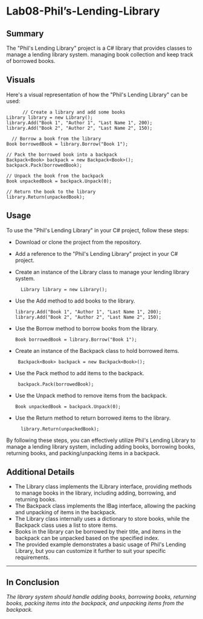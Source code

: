 # Lab08-Phil’s-Lending-Library
## Summary
The "Phil's Lending Library" project is a C# library that provides classes to manage a lending library system. managing  book collection and keep track of borrowed books.
## Visuals
Here's a visual representation of how the "Phil's Lending Library" can be used:                                                   
       
          // Create a library and add some books
    Library library = new Library();
    library.Add("Book 1", "Author 1", "Last Name 1", 200);
    library.Add("Book 2", "Author 2", "Last Name 2", 150);

      // Borrow a book from the library
    Book borrowedBook = library.Borrow("Book 1");

    // Pack the borrowed book into a backpack
    Backpack<Book> backpack = new Backpack<Book>();
    backpack.Pack(borrowedBook);

    // Unpack the book from the backpack
    Book unpackedBook = backpack.Unpack(0);

    // Return the book to the library
    library.Return(unpackedBook);

        
## Usage
To use the "Phil's Lending Library" in your C# project, follow these steps:

- Download or clone the project from the repository.             
- Add a reference to the "Phil's Lending Library" project in your C# project.         
- Create an instance of the Library class to manage your lending library system.

        Library library = new Library();

- Use the Add method to add books to the library.

      library.Add("Book 1", "Author 1", "Last Name 1", 200);
      library.Add("Book 2", "Author 2", "Last Name 2", 150);

- Use the Borrow method to borrow books from the library.
 
      Book borrowedBook = library.Borrow("Book 1");

- Create an instance of the Backpack<T> class to hold borrowed items.
       
       Backpack<Book> backpack = new Backpack<Book>();

- Use the Pack method to add items to the backpack.

       backpack.Pack(borrowedBook);

- Use the Unpack method to remove items from the backpack.


      Book unpackedBook = backpack.Unpack(0);

       
- Use the Return method to return borrowed items to the library.

        library.Return(unpackedBook);


 By following these steps, you can effectively utilize Phil's Lending Library to manage a lending library system, including adding books, borrowing books, returning books, and packing/unpacking items in a backpack.


## Additional Details
- The Library class implements the ILibrary interface, providing methods to manage books in the library, including adding, borrowing, and returning books.
- The Backpack<T> class implements the IBag<T> interface, allowing the packing and unpacking of items in the backpack.
- The Library class internally uses a dictionary to store books, while the Backpack<T> class uses a list to store items.
- Books in the library can be borrowed by their title, and items in the backpack can be unpacked based on the specified index.
- The provided example demonstrates a basic usage of Phil's Lending Library, but you can customize it further to suit your specific requirements.
 
 ----------------
## In Conclusion 
*The library system should handle adding books, borrowing books, returning books, packing items into the backpack, and unpacking items from the backpack.*
